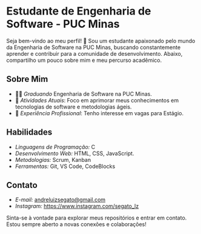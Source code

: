 # Estudante de Engenharia de Software - PUC Minas

Seja bem-vindo ao meu perfil! 👋 Sou um estudante apaixonado pelo mundo da Engenharia de Software na PUC Minas, buscando constantemente aprender e contribuir para a comunidade de desenvolvimento. Abaixo, compartilho um pouco sobre mim e meu percurso acadêmico.

## Sobre Mim

- 👨‍🎓 *Graduando* Engenharia de Software na PUC Minas.
- 🌱 *Atividades Atuais*: Foco em aprimorar meus conhecimentos em tecnologias de software e metodologias ágeis.
- 💼 *Experiência Profissional*:  Tenho interesse em vagas para Estágio.

## Habilidades

- *Linguagens de Programação:* C
- *Desenvolvimento Web:* HTML, CSS, JavaScript.
- *Metodologias:* Scrum, Kanban
- *Ferramentas:* Git, VS Code, CodeBlocks


## Contato

- *E-mail:* andreluizsegato@gmail.com
- *Instagram:* https://www.instagram.com/segato_lz

Sinta-se à vontade para explorar meus repositórios e entrar em contato. Estou sempre aberto a novas conexões e colaborações! 
